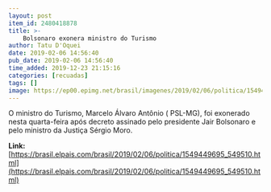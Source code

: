 ```yaml
---
layout: post
item_id: 2480418878
title: >-
    Bolsonaro exonera ministro do Turismo
author: Tatu D'Oquei
date: 2019-02-06 14:56:40
pub_date: 2019-02-06 14:56:40
time_added: 2019-12-23 21:15:16
categories: [recuadas]
tags: []
image: https://ep00.epimg.net/brasil/imagenes/2019/02/06/politica/1549449695_549510_1549452139_rrss_normal.jpg
---
```


O ministro do Turismo, Marcelo Álvaro Antônio ( PSL-MG), foi exonerado nesta quarta-feira após decreto assinado pelo presidente Jair Bolsonaro e pelo ministro da Justiça Sérgio Moro.

**Link:** [https://brasil.elpais.com/brasil/2019/02/06/politica/1549449695_549510.html](https://brasil.elpais.com/brasil/2019/02/06/politica/1549449695_549510.html)


